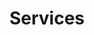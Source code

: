 ---
title: Services
description: The services I can offer
type: services
resources:
    - name: brandidentity
      src: brandidentity.md
    - name: showcase-img
      src: showcase.jpg
    - name: brandingservices
      src: brandingservices.md
    - name: myapproach
      src: myapproach.md
    - name: cta
      src: cta.md
---